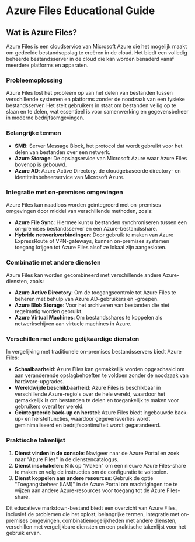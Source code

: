 # Azure Files Educational Guide

## Wat is Azure Files?

Azure Files is een cloudservice van Microsoft Azure die het mogelijk maakt om gedeelde bestandsopslag te creëren in de cloud. Het biedt een volledig beheerde bestandsserver in de cloud die kan worden benaderd vanaf meerdere platforms en apparaten.

### Probleemoplossing

Azure Files lost het probleem op van het delen van bestanden tussen verschillende systemen en platforms zonder de noodzaak van een fysieke bestandsserver. Het stelt gebruikers in staat om bestanden veilig op te slaan en te delen, wat essentieel is voor samenwerking en gegevensbeheer in moderne bedrijfsomgevingen.

### Belangrijke termen

- **SMB**: Server Message Block, het protocol dat wordt gebruikt voor het delen van bestanden over een netwerk.
- **Azure Storage**: De opslagservice van Microsoft Azure waar Azure Files bovenop is gebouwd.
- **Azure AD**: Azure Active Directory, de cloudgebaseerde directory- en identiteitsbeheerservice van Microsoft Azure.

### Integratie met on-premises omgevingen

Azure Files kan naadloos worden geïntegreerd met on-premises omgevingen door middel van verschillende methoden, zoals:

- **Azure File Sync**: Hiermee kunt u bestanden synchroniseren tussen een on-premises bestandsserver en een Azure-bestandsshare.
- **Hybride netwerkverbindingen**: Door gebruik te maken van Azure ExpressRoute of VPN-gateways, kunnen on-premises systemen toegang krijgen tot Azure Files alsof ze lokaal zijn aangesloten.

### Combinatie met andere diensten

Azure Files kan worden gecombineerd met verschillende andere Azure-diensten, zoals:

- **Azure Active Directory**: Om de toegangscontrole tot Azure Files te beheren met behulp van Azure AD-gebruikers en -groepen.
- **Azure Blob Storage**: Voor het archiveren van bestanden die niet regelmatig worden gebruikt.
- **Azure Virtual Machines**: Om bestandsshares te koppelen als netwerkschijven aan virtuele machines in Azure.

### Verschillen met andere gelijkaardige diensten

In vergelijking met traditionele on-premises bestandsservers biedt Azure Files:

- **Schaalbaarheid**: Azure Files kan gemakkelijk worden opgeschaald om aan veranderende opslagbehoeften te voldoen zonder de noodzaak van hardware-upgrades.
- **Wereldwijde beschikbaarheid**: Azure Files is beschikbaar in verschillende Azure-regio's over de hele wereld, waardoor het gemakkelijk is om bestanden te delen en toegankelijk te maken voor gebruikers overal ter wereld.
- **Geïntegreerde back-up en herstel**: Azure Files biedt ingebouwde back-up- en herstelfuncties, waardoor gegevensverlies wordt geminimaliseerd en bedrijfscontinuïteit wordt gegarandeerd.

### Praktische takenlijst

1. **Dienst vinden in de console**: Navigeer naar de Azure Portal en zoek naar "Azure Files" in de dienstencatalogus.
2. **Dienst inschakelen**: Klik op "Maken" om een nieuwe Azure Files-share te maken en volg de instructies om de configuratie te voltooien.
3. **Dienst koppelen aan andere resources**: Gebruik de optie "Toegangsbeheer (IAM)" in de Azure Portal om machtigingen toe te wijzen aan andere Azure-resources voor toegang tot de Azure Files-share.

Dit educatieve markdown-bestand biedt een overzicht van Azure Files, inclusief de problemen die het oplost, belangrijke termen, integratie met on-premises omgevingen, combinatiemogelijkheden met andere diensten, verschillen met vergelijkbare diensten en een praktische takenlijst voor het gebruik ervan.